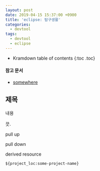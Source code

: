 ```yaml
---
layout: post
date: 2019-04-15 15:37:00 +0900
title: 'eclipse: 탐구생활'
categories:
  - devtool
tags:
  - devtool
  - eclipse
---
```


* Kramdown table of contents
{:toc .toc}

#### 참고 문서

- [somewhere](/somewhere)

## 제목

내용

끗.

pull up

pull down

derived resource

`${project_loc:some-project-name}`

